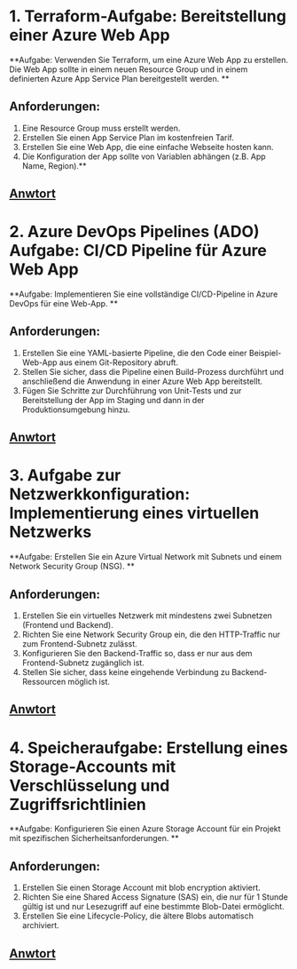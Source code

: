 # 1. Terraform-Aufgabe: Bereitstellung einer Azure Web App
**Aufgabe: Verwenden Sie Terraform, um eine Azure Web App zu erstellen. Die Web App sollte in einem neuen Resource Group und in einem definierten Azure App Service Plan bereitgestellt werden.
**
## Anforderungen:
1.	Eine Resource Group muss erstellt werden.
2.	Erstellen Sie einen App Service Plan im kostenfreien Tarif.
3.	Erstellen Sie eine Web App, die eine einfache Webseite hosten kann.
4.	Die Konfiguration der App sollte von Variablen abhängen (z.B. App Name, Region).**

## [Anwtort](Q1/readme.md)


# 2. Azure DevOps Pipelines (ADO) Aufgabe: CI/CD Pipeline für Azure Web App
**Aufgabe: Implementieren Sie eine vollständige CI/CD-Pipeline in Azure DevOps für eine Web-App.
**

## Anforderungen:
1. Erstellen Sie eine YAML-basierte Pipeline, die den Code einer Beispiel-Web-App aus einem Git-Repository abruft.
2. Stellen Sie sicher, dass die Pipeline einen Build-Prozess durchführt und anschließend die Anwendung in einer Azure Web App bereitstellt.
3. Fügen Sie Schritte zur Durchführung von Unit-Tests und zur Bereitstellung der App im Staging und dann in der Produktionsumgebung hinzu.

## [Anwtort](Q2/readme.md)

# 3. Aufgabe zur Netzwerkkonfiguration: Implementierung eines virtuellen Netzwerks
**Aufgabe: Erstellen Sie ein Azure Virtual Network mit Subnets und einem Network Security Group (NSG).
**

## Anforderungen:
1. Erstellen Sie ein virtuelles Netzwerk mit mindestens zwei Subnetzen (Frontend und Backend).
2. Richten Sie eine Network Security Group ein, die den HTTP-Traffic nur zum Frontend-Subnetz zulässt.
3. Konfigurieren Sie den Backend-Traffic so, dass er nur aus dem Frontend-Subnetz zugänglich ist.
4. Stellen Sie sicher, dass keine eingehende Verbindung zu Backend-Ressourcen möglich ist.


## [Anwtort](Q3/readme.md)


# 4. Speicheraufgabe: Erstellung eines Storage-Accounts mit Verschlüsselung und Zugriffsrichtlinien
**Aufgabe: Konfigurieren Sie einen Azure Storage Account für ein Projekt mit spezifischen Sicherheitsanforderungen.
**

## Anforderungen:
1. Erstellen Sie einen Storage Account mit blob encryption aktiviert.
2. Richten Sie eine Shared Access Signature (SAS) ein, die nur für 1 Stunde gültig ist und nur Lesezugriff auf eine bestimmte Blob-Datei ermöglicht.
3. Erstellen Sie eine Lifecycle-Policy, die ältere Blobs automatisch archiviert.

## [Anwtort](Q4/readme.md)